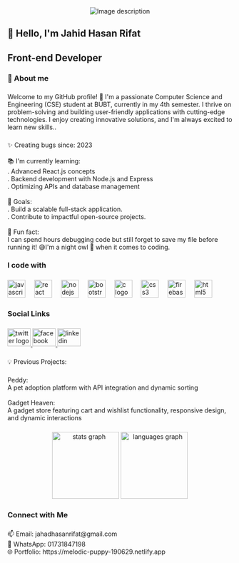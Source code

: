 <div align="center">
  <img src="https://i.ibb.co.com/60mqLXRK/Jahdi-1.png" alt="Image description" />
</div>

###

<h2 align="left">👋 Hello, I'm Jahid Hasan Rifat</h2>

###

<h2 align="left">Front-end Developer</h2>

###

<h3 align="left">🌟 About me</h3>

###

<p align="left">Welcome to my GitHub profile! 🚀 I'm a passionate Computer Science and Engineering (CSE) student at BUBT, currently in my 4th semester. I thrive on problem-solving and building user-friendly applications with cutting-edge technologies. I enjoy creating innovative solutions, and I'm always excited to learn new skills..</p>

###

<p align="left">✨ Creating bugs since: 2023<br><br>📚 I'm currently learning:<br>. Advanced React.js concepts<br>. Backend development with Node.js and Express<br>. Optimizing APIs and database management<br><br>🎯 Goals:<br>. Build a scalable full-stack application.<br>. Contribute to impactful open-source projects.<br><br>🎲 Fun fact:<br>I can spend hours debugging code but still forget to save my file before running it! 😅I'm a night owl 🦉 when it comes to coding.</p>

###

<h3 align="left">I code with</h3>

###

<div align="left">
  <img src="https://cdn.jsdelivr.net/gh/devicons/devicon/icons/javascript/javascript-original.svg" height="40" alt="javascript logo"  />
  <img width="12" />
  <img src="https://cdn.jsdelivr.net/gh/devicons/devicon/icons/react/react-original.svg" height="40" alt="react logo"  />
  <img width="12" />
  <img src="https://cdn.jsdelivr.net/gh/devicons/devicon/icons/nodejs/nodejs-original.svg" height="40" alt="nodejs logo"  />
  <img width="12" />
  <img src="https://cdn.jsdelivr.net/gh/devicons/devicon/icons/bootstrap/bootstrap-original.svg" height="40" alt="bootstrap logo"  />
  <img width="12" />
  <img src="https://cdn.jsdelivr.net/gh/devicons/devicon/icons/c/c-original.svg" height="40" alt="c logo"  />
  <img width="12" />
  <img src="https://cdn.jsdelivr.net/gh/devicons/devicon/icons/css3/css3-original.svg" height="40" alt="css3 logo"  />
  <img width="12" />
  <img src="https://cdn.jsdelivr.net/gh/devicons/devicon/icons/firebase/firebase-plain.svg" height="40" alt="firebase logo"  />
  <img width="12" />
  <img src="https://cdn.jsdelivr.net/gh/devicons/devicon/icons/html5/html5-original.svg" height="40" alt="html5 logo"  />
</div>

###

<h3 align="left">Social Links</h3>

###

<div align="left">
  <a href="https://x.com/Rifat47198" target="_blank">
    <img src="https://raw.githubusercontent.com/maurodesouza/profile-readme-generator/master/src/assets/icons/social/twitter/default.svg" width="52" height="40" alt="twitter logo"  />
  </a>
  <a href="https://www.facebook.com/jahadhasan.rifat.7" target="_blank">
    <img src="https://raw.githubusercontent.com/maurodesouza/profile-readme-generator/master/src/assets/icons/social/facebook/default.svg" width="52" height="40" alt="facebook logo"  />
  </a>
  <a href="https://www.linkedin.com/in/jahad-hasan-rifat-01447a289/" target="_blank">
    <img src="https://raw.githubusercontent.com/maurodesouza/profile-readme-generator/master/src/assets/icons/social/linkedin/default.svg" width="52" height="40" alt="linkedin logo"  />
  </a>
</div>

###

<p align="left">💡 Previous Projects:</p>

###

<p align="left">Peddy:<br>A pet adoption platform with API integration and dynamic sorting<br><br>Gadget Heaven:<br>A gadget store featuring cart and wishlist functionality, responsive design, and dynamic interactions</p>

###

<div align="center">
  <img src="https://github-readme-stats.vercel.app/api?username=jahidhasanri&hide_title=false&hide_rank=false&show_icons=true&include_all_commits=true&count_private=true&disable_animations=false&theme=dracula&locale=en&hide_border=false&order=1" height="150" alt="stats graph"  />
  <img src="https://github-readme-stats.vercel.app/api/top-langs?username=jahidhasanri&locale=en&hide_title=false&layout=compact&card_width=320&langs_count=5&theme=dracula&hide_border=false&order=2" height="150" alt="languages graph"  />
</div>

###

<h3 align="left">Connect with Me</h3>

###

<p align="left">📫 Email: jahadhasanrifat@gmail.com<br>📱 WhatsApp: 01731847198<br>🌐 Portfolio: https://melodic-puppy-190629.netlify.app</p>

###
